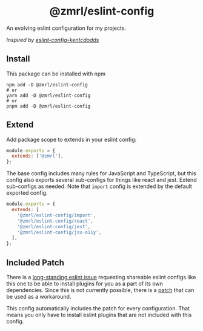 <h1 align="center">@zmrl/eslint-config</h1>

An evolving eslint configuration for my projects.

_Inspired by [eslint-config-kentcdodds](https://github.com/kentcdodds/eslint-config-kentcdodds)_

## Install

This package can be installed with npm

```shell
npm add -D @zmrl/eslint-config
# or
yarn add -D @zmrl/eslint-config
# or
pnpm add -D @zmrl/eslint-config
```

## Extend

Add package scope to extends in your eslint config:

```js
module.exports = {
  extends: ['@zmrl'],
};
```

The base config includes many rules for JavaScript and TypeScript,
but this config also exports several sub-configs for things like react
and jest. Extend sub-configs as needed. Note that `import` config is
extended by the default exported config.

```js
module.exports = {
  extends: [
    '@zmrl/eslint-config/import',
    '@zmrl/eslint-config/react',
    '@zmrl/eslint-config/jest',
    '@zmrl/eslint-config/jsx-a11y',
  ],
};
```

## Included Patch

There is a
[long-standing eslint issue](https://github.com/eslint/eslint/issues/3458)
requesting shareable eslint configs like this one to be able to install
plugins for you as a part of its own dependencies. Since this is not currently
possible, there is a
[patch](https://www.npmjs.com/package/@rushstack/eslint-patch)
that can be used as a workaround.

This config automatically includes the patch for every configuration.
That means you only have to install eslint plugins that are not included
with this config.
